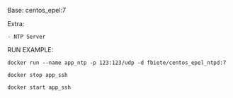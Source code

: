 Base: centos_epel:7

Extra:

    - NTP Server


RUN EXAMPLE:

    docker run --name app_ntp -p 123:123/udp -d fbiete/centos_epel_ntpd:7

    docker stop app_ssh

    docker start app_ssh